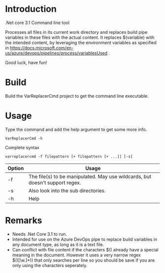 # Introduction
.Net core 3.1 Command line tool

Processes all files in its current work directory and replaces build pipe variables in these files with the actual content.
It replaces $(variable) with the intended content, by leveraging the environment variables as specified in https://docs.microsoft.com/en-us/azure/devops/pipelines/process/variablesUsed .

Good luck, have fun!

# Build
Build the VarReplacerCmd project to get the command line executable.

# Usage
Type the command and add the help argument to get some more info.

`VarReplacerCmd -h`

Complete syntax

`varreplacercmd -f filepattern [+ filepattern [+ ...]] [-s]`

Option | Usage
------ | -----
-f | The file(s) to be manipulated. May use wildcards, but doesn't support regex.
-s | Also look into the sub directories.
-h | Help

# Remarks
* Needs .Net Core 3.1 to run.
* Intended for use on the Azure DevOps pipe to replace build variables in any document type, as long as it is a text file.
* Can conflict with file content if the characters $() already have a special meaning in the document. However it uses a very narrow regex \$\(([\w.]*)\) that only searches per line so you should be save if you are only using the characters seperately.
